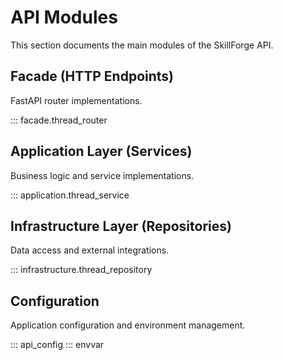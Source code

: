 # API Modules

This section documents the main modules of the SkillForge API.

## Facade (HTTP Endpoints)

FastAPI router implementations.

::: facade.thread_router

## Application Layer (Services)

Business logic and service implementations.

::: application.thread_service

## Infrastructure Layer (Repositories)

Data access and external integrations.

::: infrastructure.thread_repository

## Configuration

Application configuration and environment management.

::: api_config
::: envvar
